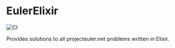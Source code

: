 # EulerElixir

![CI](https://github.com/marclambrichs/euler.elixir/actions/workflows/elixir.yml/badge.svg)

Provides solutions to all projecteuler.net problems written in Elixir.
